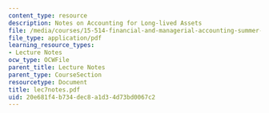 ```yaml
---
content_type: resource
description: Notes on Accounting for Long-lived Assets
file: /media/courses/15-514-financial-and-managerial-accounting-summer-2003/20e681f4b734dec8a1d34d73bd0067c2_lec7notes.pdf
file_type: application/pdf
learning_resource_types:
- Lecture Notes
ocw_type: OCWFile
parent_title: Lecture Notes
parent_type: CourseSection
resourcetype: Document
title: lec7notes.pdf
uid: 20e681f4-b734-dec8-a1d3-4d73bd0067c2
---
```

